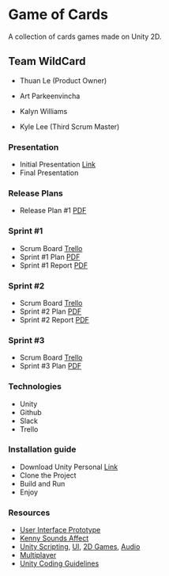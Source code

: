 # Game of Cards

A collection of cards games made on Unity 2D.

## Team WildCard

- Thuan Le (Product Owner)

- Art Parkeenvincha

- Kalyn Williams

- Kyle Lee (Third Scrum Master)

### Presentation

- Initial Presentation [Link](https://docs.google.com/presentation/d/1JbSwHQwJg5-Oik0h6f20dCVgwFGAy97h9LZigEuszHU/edit?usp=sharing)
- Final Presentation 
 
### Release Plans

- Release Plan #1 [PDF](https://github.com/Kaswilli/GameOfCards/blob/master/SCRUM/Release%20Plan%20%231.pdf)

### Sprint #1

- Scrum Board [Trello](https://trello.com/b/nC4iaQYB/game-of-cards-sprint-1-%F0%9F%9A%80-08-10-18-21-10-18)
- Sprint #1 Plan [PDF](https://github.com/thuanle123/GameOfCards/blob/master/SCRUM/Sprint%20Plan%20%231.pdf)
- Sprint #1 Report [PDF](https://github.com/thuanle123/GameOfCards/blob/master/SCRUM/Sprint%20%231%20Report%20.pdf)

### Sprint #2

 - Scrum Board [Trello](https://trello.com/b/nC4iaQYB/game-of-cards-sprint-2-%F0%9F%9A%80-22-10-18-04-11-18)
 - Sprint #2 Plan [PDF](https://github.com/thuanle123/GameOfCards/blob/master/SCRUM/Sprint%20Plan%20%232.pdf)
 - Sprint #2 Report [PDF](https://github.com/thuanle123/GameOfCards/blob/master/SCRUM/Sprint%20%232%20Report.pdf)
 
 ### Sprint #3
 - Scrum Board [Trello](https://trello.com/b/nC4iaQYB/game-of-cards-sprint-3-%F0%9F%9A%80-05-11-18-18-11-18)
 - Sprint #3 Plan [PDF](https://github.com/thuanle123/GameOfCards/blob/master/SCRUM/Sprint%20#2%20Report.pdf)
 
### Technologies

 - Unity 
 - Github
 - Slack
 - Trello
 
### Installation guide

 - Download Unity Personal [Link](https://store.unity.com/download?ref=personal)
 - Clone the Project
 - Build and Run
 - Enjoy

### Resources

 - [User Interface Prototype](https://xd.adobe.com/view/f67aabb1-8b86-4a7d-5367-380d6d78ad04-804b/)
 - [Kenny Sounds Affect](https://kenney.nl/assets/casino-audio)
 - [Unity Scripting](https://unity3d.com/learn/tutorials/s/scripting), [UI](https://unity3d.com/learn/tutorials/s/user-interface-ui), [2D Games](https://unity3d.com/learn/tutorials/s/2d-game-creation), [Audio](https://unity3d.com/learn/tutorials/s/audio)
 - [Multiplayer](https://unity3d.com/learn/tutorials/s/multiplayer-networking)
 - [Unity Coding Guidelines](http://wiki.unity3d.com/index.php/Csharp_Coding_Guidelines)

